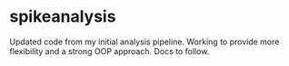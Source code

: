 # spikeanalysis

Updated code from my initial analysis pipeline. Working to provide more flexibility and a strong OOP approach. Docs to follow.
